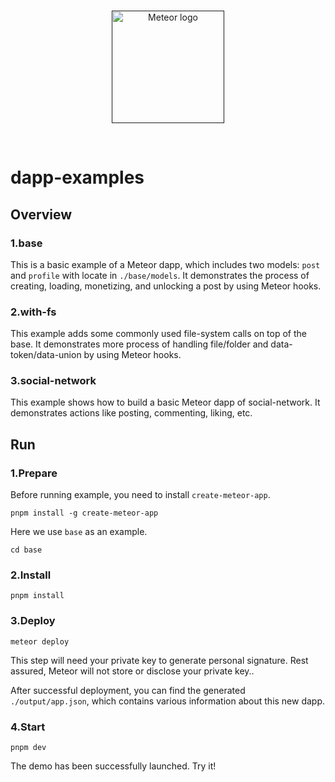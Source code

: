 <br/>
<p align="center">
<a href=" " target="_blank">
<img src="https://avatars.githubusercontent.com/u/118692557?s=200&v=4" width="180" alt="Meteor logo">
</a >
</p >
<br/>

# dapp-examples

## Overview

### 1.base

This is a basic example of a Meteor dapp, which includes two models: `post`
and `profile` with locate in `./base/models`. It demonstrates the process of
creating, loading, monetizing, and unlocking a post by using Meteor hooks.

### 2.with-fs

This example adds some commonly used file-system calls on top of the base. 
It demonstrates more process of handling file/folder and data-token/data-union by using Meteor hooks.

### 3.social-network

This example shows how to build a basic Meteor dapp of social-network. 
It demonstrates actions like posting, commenting, liking, etc.

## Run

### 1.Prepare

Before running example, you need to install `create-meteor-app`.

```
pnpm install -g create-meteor-app
```

Here we use `base` as an example.

```
cd base
```

### 2.Install

```
pnpm install
```

### 3.Deploy

```
meteor deploy
```

This step will need your private key to generate personal signature. Rest
assured, Meteor will not store or disclose your private key..

After successful deployment, you can find the generated `./output/app.json`,
which contains various information about this new dapp.

### 4.Start

```
pnpm dev
```

The demo has been successfully launched. Try it!
